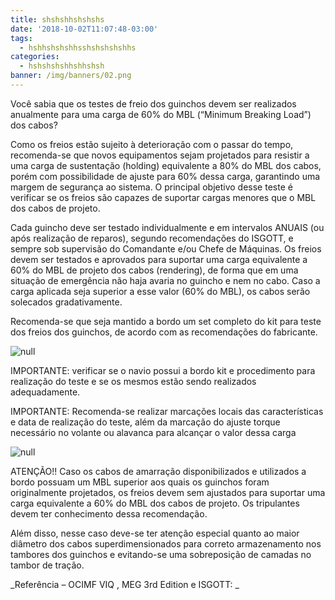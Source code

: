 ```yaml
---
title: shshshhshshshs
date: '2018-10-02T11:07:48-03:00'
tags:
  - hshhshshshhsshshshshshhs
categories:
  - hshshshshhshhshsh
banner: /img/banners/02.png
---
```

Você sabia que os testes de freio dos guinchos devem ser realizados anualmente para uma carga de 60% do MBL (“Minimum Breaking Load”) dos cabos? 

Como os freios estão sujeito à deterioração com o passar do tempo, recomenda-se que novos equipamentos sejam projetados para resistir a uma carga de sustentação (holding) equivalente a 80% do MBL dos cabos, porém com possibilidade de ajuste para 60% dessa carga, garantindo uma margem de segurança ao sistema. O principal objetivo desse teste é verificar se os freios são capazes de suportar cargas menores que o MBL dos cabos de projeto.  

Cada guincho deve ser testado individualmente e em intervalos ANUAIS (ou após realização de reparos), segundo recomendações do ISGOTT, e sempre sob supervisão do Comandante e/ou Chefe de Máquinas. Os freios devem ser testados e aprovados para suportar uma carga equivalente a 60% do MBL de projeto dos cabos (rendering), de forma que em uma situação de emergência não haja avaria no guincho e nem no cabo. Caso a carga aplicada seja superior a esse valor (60% do MBL), os cabos serão solecados gradativamente. 

Recomenda-se que seja mantido a bordo um set completo do kit para teste dos freios dos guinchos, de acordo com as recomendações do fabricante.

![null](/img/banners/01.png)

IMPORTANTE: verificar se o navio possui a bordo kit e procedimento para realização do teste e se os mesmos estão sendo realizados adequadamente. 

IMPORTANTE: Recomenda-se realizar marcações locais das características e data de realização do teste, além da marcação do ajuste torque necessário no volante ou alavanca para alcançar o valor dessa carga

![null](/img/banners/02.png)

ATENÇÃO!! Caso os cabos de amarração disponibilizados e utilizados a bordo possuam um MBL superior aos quais os guinchos foram originalmente projetados, os freios devem sem ajustados para suportar uma carga equivalente a 60% do MBL dos cabos de projeto. Os tripulantes devem ter conhecimento dessa recomendação. 

Além disso, nesse caso deve-se ter atenção especial quanto ao maior diâmetro dos cabos superdimensionados para correto armazenamento nos tambores dos guinchos e evitando-se uma sobreposição de camadas no tambor de tração. 





_Referência – OCIMF VIQ , MEG 3rd Edition e ISGOTT: 
_
